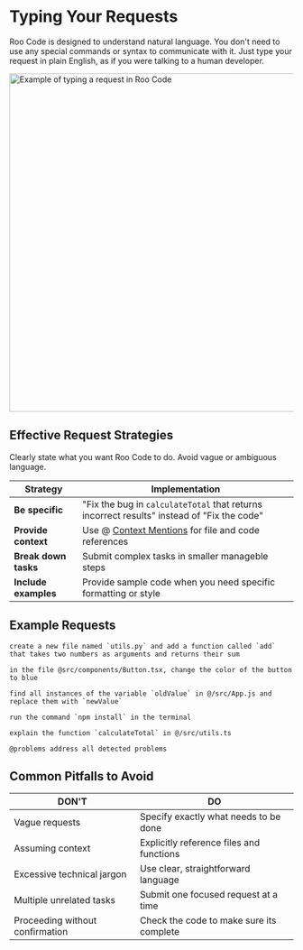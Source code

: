 # Typing Your Requests

Roo Code is designed to understand natural language.  You don't need to use any special commands or syntax to communicate with it.  Just type your request in plain English, as if you were talking to a human developer.

<img src="/img/typing-your-requests/typing-your-requests.png" alt="Example of typing a request in Roo Code" width="600" />

## Effective Request Strategies

Clearly state what you want Roo Code to do.  Avoid vague or ambiguous language.

| Strategy | Implementation |
|----------|----------------|
| **Be specific** | "Fix the bug in `calculateTotal` that returns incorrect results" instead of "Fix the code" |
| **Provide context** | Use @ [Context Mentions](./context-mentions) for file and code references |
| **Break down tasks** | Submit complex tasks in smaller manageble steps |
| **Include examples** | Provide sample code when you need specific formatting or style |

## Example Requests

```
create a new file named `utils.py` and add a function called `add` that takes two numbers as arguments and returns their sum
```
```
in the file @src/components/Button.tsx, change the color of the button to blue
```
```
find all instances of the variable `oldValue` in @/src/App.js and replace them with `newValue`
```
```
run the command `npm install` in the terminal
```
```
explain the function `calculateTotal` in @/src/utils.ts
```
```
@problems address all detected problems
```

## Common Pitfalls to Avoid

| DON'T | DO |
|-------|---------|
| Vague requests | Specify exactly what needs to be done |
| Assuming context | Explicitly reference files and functions |
| Excessive technical jargon | Use clear, straightforward language |
| Multiple unrelated tasks | Submit one focused request at a time |
| Proceeding without confirmation | Check the code to make sure its complete |